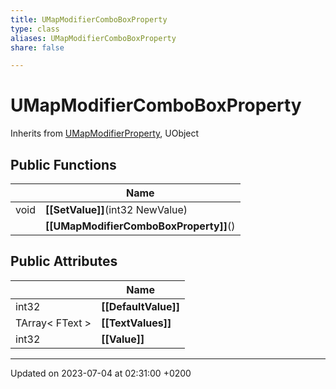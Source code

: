 ```yaml
---
title: UMapModifierComboBoxProperty
type: class
aliases: UMapModifierComboBoxProperty
share: false

---
```


# UMapModifierComboBoxProperty





Inherits from [UMapModifierProperty](/docs/SDK/Source/Classes/classUMapModifierProperty.md), UObject

## Public Functions

|                | Name           |
| -------------- | -------------- |
| void | **[[SetValue]]**(int32 NewValue) |
| | **[[UMapModifierComboBoxProperty]]**() |

## Public Attributes

|                | Name           |
| -------------- | -------------- |
| int32 | **[[DefaultValue]]**  |
| TArray< FText > | **[[TextValues]]**  |
| int32 | **[[Value]]**  |

-------------------------------

Updated on 2023-07-04 at 02:31:00 +0200